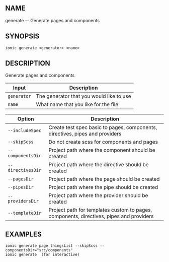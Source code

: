 
## NAME
generate -- Generate pages and components
  
## SYNOPSIS
    ionic generate <generator> <name>
  
## DESCRIPTION
Generate pages and components


Input | Description
----- | ----------
`generator` | The generator that you would like to use
`name` | What name that you like for the file:


Option | Description
------ | ----------
`--includeSpec` | Create test spec basic to pages, components, directives, pipes and providers
`--skipScss` | Do not create scss for components and pages
`--componentsDir` | Project path where the component should be created
`--directivesDir` | Project path where the directive should be created
`--pagesDir` | Project path where the page should be created
`--pipesDir` | Project path where the pipe should be created
`--providersDir` | Project path where the provider should be created
`--templateDir` | Project path for templates custom to pages, components, directives, pipes and providers

## EXAMPLES
    ionic generate page thingsList --skipScss --componentsDir="src/components" 
    ionic generate  (for interactive) 

